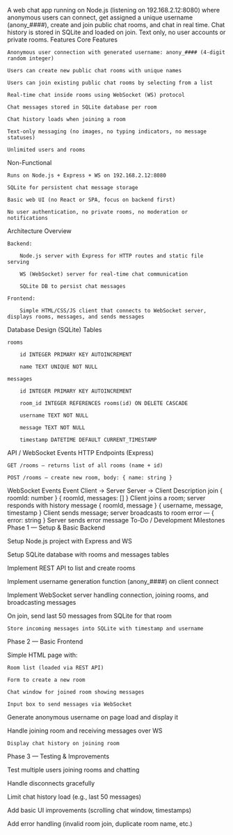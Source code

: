 A web chat app running on Node.js (listening on 192.168.2.12:8080) where anonymous users can connect, get assigned a unique username (anony_####), create and join public chat rooms, and chat in real time. Chat history is stored in SQLite and loaded on join. Text only, no user accounts or private rooms.
Features
Core Features

    Anonymous user connection with generated username: anony_#### (4-digit random integer)

    Users can create new public chat rooms with unique names

    Users can join existing public chat rooms by selecting from a list

    Real-time chat inside rooms using WebSocket (WS) protocol

    Chat messages stored in SQLite database per room

    Chat history loads when joining a room

    Text-only messaging (no images, no typing indicators, no message statuses)

    Unlimited users and rooms

Non-Functional

    Runs on Node.js + Express + WS on 192.168.2.12:8080

    SQLite for persistent chat message storage

    Basic web UI (no React or SPA, focus on backend first)

    No user authentication, no private rooms, no moderation or notifications

Architecture Overview

    Backend:

        Node.js server with Express for HTTP routes and static file serving

        WS (WebSocket) server for real-time chat communication

        SQLite DB to persist chat messages

    Frontend:

        Simple HTML/CSS/JS client that connects to WebSocket server, displays rooms, messages, and sends messages

Database Design (SQLite)
Tables

    rooms

        id INTEGER PRIMARY KEY AUTOINCREMENT

        name TEXT UNIQUE NOT NULL

    messages

        id INTEGER PRIMARY KEY AUTOINCREMENT

        room_id INTEGER REFERENCES rooms(id) ON DELETE CASCADE

        username TEXT NOT NULL

        message TEXT NOT NULL

        timestamp DATETIME DEFAULT CURRENT_TIMESTAMP

API / WebSocket Events
HTTP Endpoints (Express)

    GET /rooms — returns list of all rooms (name + id)

    POST /rooms — create new room, body: { name: string }

WebSocket Events
Event	Client → Server	Server → Client	Description
join	{ roomId: number }	{ roomId, messages: [] }	Client joins a room; server responds with history
message	{ roomId, message }	{ username, message, timestamp }	Client sends message; server broadcasts to room
error	—	{ error: string }	Server sends error message
To-Do / Development Milestones
Phase 1 — Setup & Basic Backend

Setup Node.js project with Express and WS

Setup SQLite database with rooms and messages tables

Implement REST API to list and create rooms

Implement username generation function (anony_####) on client connect

Implement WebSocket server handling connection, joining rooms, and broadcasting messages

On join, send last 50 messages from SQLite for that room

    Store incoming messages into SQLite with timestamp and username

Phase 2 — Basic Frontend

Simple HTML page with:

    Room list (loaded via REST API)

    Form to create a new room

    Chat window for joined room showing messages

    Input box to send messages via WebSocket

Generate anonymous username on page load and display it

Handle joining room and receiving messages over WS

    Display chat history on joining room

Phase 3 — Testing & Improvements

Test multiple users joining rooms and chatting

Handle disconnects gracefully

Limit chat history load (e.g., last 50 messages)

Add basic UI improvements (scrolling chat window, timestamps)

Add error handling (invalid room join, duplicate room name, etc.)